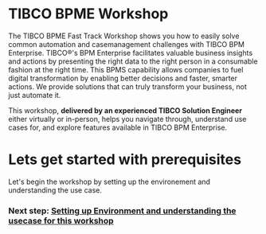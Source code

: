 # TIBCO BPME Workshop

The TIBCO BPME Fast Track Workshop shows you how to easily solve common automation and casemanagement challenges with TIBCO BPM Enterprise. TIBCO®'s BPM Enterprise facilitates valuable business insights and actions by presenting the right data to the right person in a consumable fashion at the right time. This BPMS capability allows companies to fuel digital transformation by enabling better decisions and faster, smarter actions. We provide solutions that can truly transform your business, not just automate it.

This workshop, **delivered by an experienced TIBCO Solution Engineer** either virtually or in-person, helps you navigate through, understand use cases for, and explore features available in TIBCO BPM Enterprise.



# Lets get started with prerequisites
Let's begin the workshop by setting up the environement and understanding the use case.
### Next step: [Setting up Environment and understanding the usecase for this workshop](getting_Started.md)

